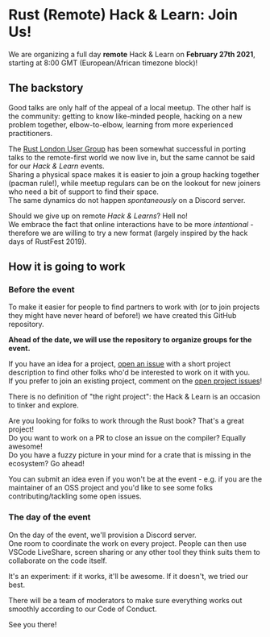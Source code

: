 # Rust (Remote) Hack & Learn: Join Us!

We are organizing a full day **remote** Hack & Learn on **February 27th 2021**, starting at 8:00 GMT (European/African timezone block)!

## The backstory

Good talks are only half of the appeal of a local meetup.
The other half is the community: getting to know like-minded people, hacking on a new problem together, elbow-to-elbow, learning from more experienced practitioners.

The [Rust London User Group](https://www.meetup.com/Rust-London-User-Group/) has been somewhat successful in porting talks to the remote-first world we now live in, but the same cannot be said for our *Hack & Learn* events.  
Sharing a physical space makes it is easier to join a group hacking together (pacman rule!), while meetup regulars can be on the lookout for new joiners who need a bit of support to find their space.  
The same dynamics do not happen _spontaneously_ on a Discord server.

Should we give up on remote *Hack & Learns*? Hell no!  
We embrace the fact that online interactions have to be more _intentional_ - therefore we are willing to try a new format (largely inspired by the hack days of RustFest 2019).

## How it is going to work

### Before the event

To make it easier for people to find partners to work with (or to join projects they might have never heard of before!) we have created this GitHub repository.

**Ahead of the date, we will use the repository to organize groups for the event.**

If you have an idea for a project, [open an issue](https://github.com/LukeMathWalker/rust-hack-and-learn/issues/new?assignees=&labels=project%2C+open&template=project-proposal.md&title=%5BProject+proposal%5D+%3CName+of+the+project%3E) with a short project description to find other folks who'd be interested to work on it with you.  
If you prefer to join an existing project, comment on the [open project issues](https://github.com/LukeMathWalker/rust-hack-and-learn/issues)!

There is no definition of "the right project": the Hack & Learn is an occasion to tinker and explore.

Are you looking for folks to work through the Rust book? That's a great project!  
Do you want to work on a PR to close an issue on the compiler? Equally awesome!  
Do you have a fuzzy picture in your mind for a crate that is missing in the ecosystem? Go ahead!

You can submit an idea even if you won't be at the event - e.g. if you are the maintainer of an OSS project and you'd like to see some folks contributing/tackling some open issues.

### The day of the event

On the day of the event, we'll provision a Discord server.  
One room to coordinate the work on every project.
People can then use VSCode LiveShare, screen sharing or any other tool they think suits them to collaborate on the code itself.

It's an experiment: if it works, it'll be awesome. If it doesn't, we tried our best.

There will be a team of moderators to make sure everything works out smoothly according to our Code of Conduct.

See you there!
